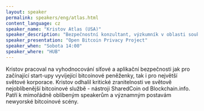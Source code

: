 ```yaml
---
layout: speaker
permalink: speakers/eng/atlas.html
content_language: cz
speaker_name: "Kristov Atlas (USA)"
speaker_description: "Bezpečnostní konzultant, výzkumník v oblasti soukromí na internetu, auditor kryptoměn, častý přednášející o Bitcoinu"
speaker_presentation: "Open Bitcoin Privacy Project"
speaker_when: "Sobota 14:00"
speaker_where: "HUB"
---
```


Kristov pracoval na vyhodnocování síťové a aplikační bezpečnosti jak pro začínající start-upy vyvíjející bitcoinové peněženky, tak i pro největší světové korporace. Kristov odhalil kritické zranitelnosti ve světově nejoblíbenější bitcoinové službě - nástroji SharedCoin od Blockchain.info. Patří k mimořádně oblíbeným speakerům a významným postavám newyorské bitcoinové scény.
